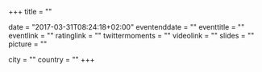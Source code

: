 +++
title = ""

date = "2017-03-31T08:24:18+02:00"
eventenddate = ""
eventtitle = ""
eventlink = ""
ratinglink = ""
twittermoments = ""
videolink = ""
slides = ""
picture = ""

city = ""
country = ""
+++